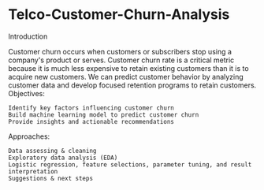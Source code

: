# Telco-Customer-Churn-Analysis

Introduction

Customer churn occurs when customers or subscribers stop using a company's product or serves. Customer churn rate is a critical metric because it is much less expensive to retain existing customers than it is to acquire new customers. We can predict customer behavior by analyzing customer data and develop focused retention programs to retain customers.
Objectives:

    Identify key factors influencing customer churn
    Build machine learning model to predict customer churn
    Provide insights and actionable recommendations

Approaches:

    Data assessing & cleaning
    Exploratory data analysis (EDA)
    Logistic regression, feature selections, parameter tuning, and result interpretation
    Suggestions & next steps

